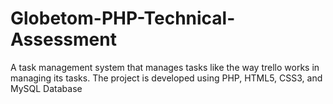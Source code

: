 # Globetom-PHP-Technical-Assessment
A task management system that manages tasks like the way trello works in managing its tasks. The project is developed using PHP, HTML5, CSS3, and MySQL Database

